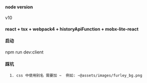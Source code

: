 #### node version
v10

#### react + tsx + webpack4 + historyApiFunction + mobx-lite-react

#### 启动
npm run dev:client

#### 踩坑
```
  1. css 中使用别名 需要加 ~  例如: ~@assets/images/furley_bg.png
```